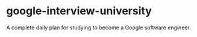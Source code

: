 # google-interview-university
A complete daily plan for studying to become a Google software engineer.
